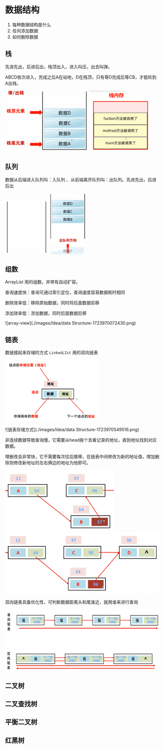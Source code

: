 # 数据结构

1. 每种数据结构是什么
2. 任何添加数据
3. 如何删除数据

## 栈

先进先出，后进后出，栈顶出入，进入叫压，出去叫弹。

ABCD依次进入，完成之后A在站地，D在栈顶，只有等D完成后等CB，才能轮到A出栈，

<img alt="recording.gif" height="200" src="./images/Idea/data Structure-1723969174858.gif"/>

<img alt="recording.gif" height="200" src="./images/Idea/data Structure-1723969253112.gif"/>

## 队列

数据从后端进入队列叫：入队列 、从前端离开队列叫：出队列。先进先出，后进后出

<img alt="入队列" height="200" src="./images/Idea/data Structure-1723969522273.gif"/>

<img alt="出队列" height="200" src="./images/Idea/data Structure-1723969557583.gif"/>

## 组数

ArrayList 用的组数，并带有自动扩容。

查询速度快：查询可通过索引定位，查询速度容易数据耗时相同

删除效率低：移除原始数据，同时将后面数据前移

添加效率低：添加数据，同时后面数据后移

![array-view](./images/Idea/data Structure-1723970072430.png)

## 链表

数链接起来存储的方式 `LinkedLIst` 用的双向链表

<img alt="链表" height="200" src="./images/Idea/data Structure-1723970261252.png" width=""/>

![链表存储方式](./images/Idea/data Structure-1723970549516.png)

非连续数据导致查询慢，它需要从head挨个去看记录的地址，直到地址找到对应数据。

增删改会非常快，它不需要每次往后推移，在链表中间修改为新的地址值，增加删除则修改新地址的左右俩边的地址为他即可。

<img alt="增" height="200" src="./images/Idea/data Structure-1723971045901.png"/>

<img alt="删" height="200" src="./images/Idea/data Structure-1723971230698.png"/>

双向链表具备优化性，可判断数据距离头和尾谁近，就用谁来进行查询

<img alt="拓展链表" height="200" src="./images/Idea/data Structure-1723971376093.png"/>

## 二叉树

## 二叉查找树

## 平衡二叉树

## 红黑树

